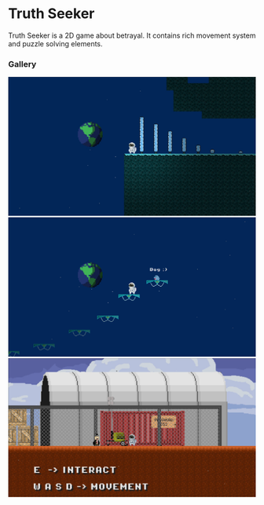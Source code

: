 # Truth Seeker


Truth Seeker is a 2D game about betrayal. It contains rich movement system and puzzle solving elements.

### Gallery

![world](res/world.jpeg)
![dog](res/dog.png)
![intro](res/intro.jpeg)

